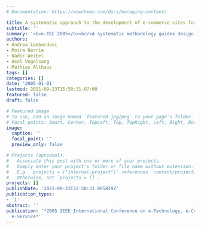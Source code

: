 ```yaml
---
# Documentation: https://wowchemy.com/docs/managing-content/

title: A systematic approach to the development of e-commerce sites for mass customization
subtitle: ''
summary: '<b>e-TEC 2005</b><br/>A systematic methodology guides design of complex, customizable e-commerce sites by modeling product attributes and generating the finished online store, demonstrated through a made-to-order T-shirt case study.'
authors:
- Andrea Lombardoni
- Moira Norrie
- Nadir Weibel
- Axel Vogelsang
- Mathias Althaus
tags: []
categories: []
date: '2005-01-01'
lastmod: 2021-09-23T15:50:31-07:00
featured: false
draft: false

# Featured image
# To use, add an image named `featured.jpg/png` to your page's folder.
# Focal points: Smart, Center, TopLeft, Top, TopRight, Left, Right, BottomLeft, Bottom, BottomRight.
image:
  caption: ''
  focal_point: ''
  preview_only: false

# Projects (optional).
#   Associate this post with one or more of your projects.
#   Simply enter your project's folder or file name without extension.
#   E.g. `projects = ["internal-project"]` references `content/project/deep-learning/index.md`.
#   Otherwise, set `projects = []`.
projects: []
publishDate: '2021-09-23T22:50:31.095819Z'
publication_types:
- '1'
abstract: ''
publication: '*2005 IEEE International Conference on e-Technology, e-Commerce and
  e-Service*'
---
```

